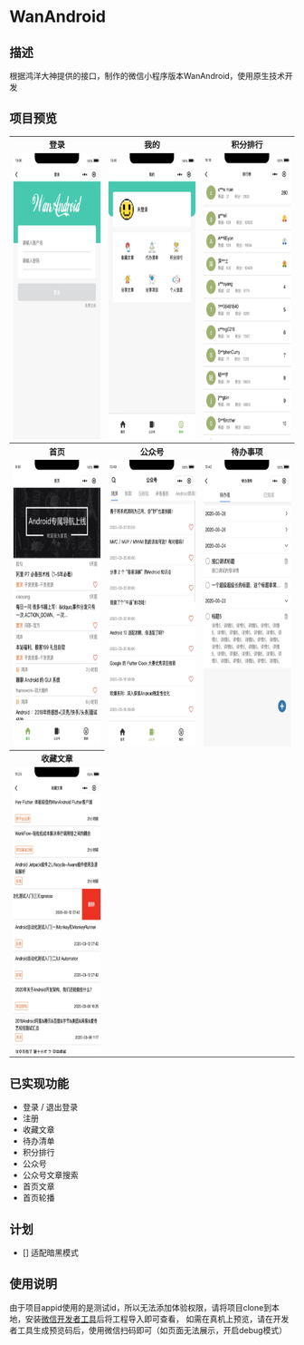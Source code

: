 # WanAndroid

## 描述
根据鸿洋大神提供的接口，制作的微信小程序版本WanAndroid，使用原生技术开发

## 项目预览
<table>
  <tr>
    <th>登录</th>
    <th>我的</th>
    <th>积分排行</th>
  </tr>
  <tr>
    <td>
      <div align="center">
        <img width="232" height="505.3" src="https://github.com/ASCII13/WanAndroid/blob/master/screenshot/login.png">
      </div>  
    </td>   
    <td>
      <div align="center">
        <img width="232" height="505.3" src="https://github.com/ASCII13/WanAndroid/blob/master/screenshot/mine.png">
      </div> 
    </td>
    <td>
      <div align="center">
        <img width="232" height="505.3" src="https://github.com/ASCII13/WanAndroid/blob/master/screenshot/rank.png">
      </div>
    </td>
  </tr> 
  
  <tr>
    <th>首页</th>
    <th>公众号</th>
    <th>待办事项</th>
  </tr>
  <tr>
    <td>
      <div align="center">
        <img width="232" height="505.3" src="https://github.com/ASCII13/WanAndroid/blob/master/screenshot/home.png">
      </div>
    </td>
    <td>
      <div align="center">
        <img width="232" height="505.3" src="https://github.com/ASCII13/WanAndroid/blob/master/screenshot/offcialaccount.png">
      </div>
    </td>
    <td>
      <div align="center">
        <img width="232" height="505.3" src="https://github.com/ASCII13/WanAndroid/blob/master/screenshot/todo.png">
      </div>
    </td>
  </tr>

  <tr>
    <th>收藏文章</th>
  </tr>
  <tr>
    <td>
      <div align="center">
        <img width="232" height="505.3" src="https://github.com/ASCII13/WanAndroid/blob/master/screenshot/collection.png">
      </div>
    </td>
  </tr>
</table>

## 已实现功能
* 登录 / 退出登录
* 注册
* 收藏文章
* 待办清单
* 积分排行
* 公众号
* 公众号文章搜索
* 首页文章
* 首页轮播

## 计划
- [] 适配暗黑模式

## 使用说明
由于项目appid使用的是测试id，所以无法添加体验权限，请将项目clone到本地，安装<a href="https://developers.weixin.qq.com/miniprogram/dev/devtools/download.html">微信开发者工具</a>后将工程导入即可查看，
如需在真机上预览，请在开发者工具生成预览码后，使用微信扫码即可（如页面无法展示，开启debug模式）